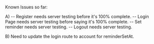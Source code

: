 Known Issues so far:

A)  -- Register needs server testing before it's 100% complete.
    -- Login Page needs server testing before saying it's 100% complete.
    -- Set reminder needs server testing.
    -- Logout needs server testing.

B) Need to update the login route to account for reminderSetAt.